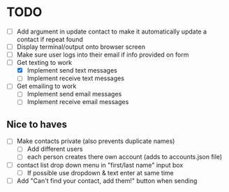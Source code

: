 # TODO

- [ ] Add argument in update contact to make it automatically update a contact if repeat found
- [ ] Display terminal/output onto browser screen
- [ ] Make sure user logs into their email if info provided on form
- [ ] Get texting to work
  - [X] Implement send text messages
  - [ ] Implement receive text messages
- [ ] Get emailing to work
  - [ ] Implement send email messages
  - [ ] Implement receive email messages

## Nice to haves

- [ ] Make contacts private (also prevents duplicate names)
  - [ ] Add different users
  - [ ] each person creates there own account (adds to accounts.json file)
- [ ] contact list drop down menu in "first/last name" input box
  - [ ] If possible use dropdown & text enter at same time
- [ ] Add "Can't find your contact, add them!" button when sending

